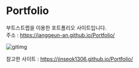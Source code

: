 # Portfolio
부트스트랩을 이용한 포트폴리오 사이트입니다.  
주소 : https://janggeun-an.github.io/Portfolio/  

![gitimg](https://user-images.githubusercontent.com/122774092/226160807-ba044547-b219-4e58-92ab-9ade25a99d5d.JPG)  

참고한 사이트 : https://jinseok1306.github.io/Portfolio/  
